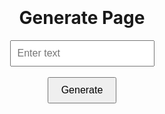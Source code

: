 <!DOCTYPE html>
<html>
<head>
  <title>Generator</title>
  <style>
    /* Add some basic styling */
    body {
      text-align: center;
      margin-top: 100px;
    }
    input {
      padding: 10px;
      font-size: 16px;
    }
    button {
      padding: 10px 20px;
      font-size: 16px;
    }
  </style>
</head>
<body>
  <h1>Generate Page</h1>
  <form>
    <input type="text" id="inputText" placeholder="Enter text">
    <br><br>
    <button type="button" onclick="generateText()">Generate</button>
  </form>

  <script>
    function generateText() {
      var input = document.getElementById("inputText").value;
      // Add your generate logic here
      
      // Example: Display generated text in console
      console.log("Generated Text:", input);
    }
  </script>
</body>
</html>
